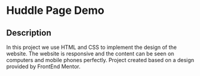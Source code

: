 # Huddle Page Demo

## Description
In this project we use HTML and CSS to implement the design of the website. The website is responsive and the content can be seen on computers and mobile phones perfectly. Project created based on a design provided by FrontEnd Mentor.